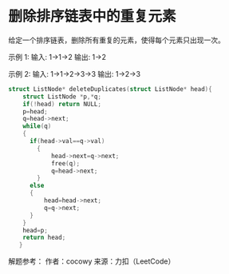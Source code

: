 # 删除排序链表中的重复元素
给定一个排序链表，删除所有重复的元素，使得每个元素只出现一次。

示例 1:
输入: 1->1->2
输出: 1->2

示例 2:
输入: 1->1->2->3->3
输出: 1->2->3
```c
struct ListNode* deleteDuplicates(struct ListNode* head){
    struct ListNode *p,*q;
    if(!head) return NULL;    
    p=head;
    q=head->next;
    while(q)
    {
      if(head->val==q->val)
        {
            head->next=q->next;
            free(q);
            q=head->next;
        }
      else
      {
          head=head->next;
          q=q->next;
      }
    }
    head=p;
    return head;
   }
```
解题参考：
作者：cocowy
来源：力扣（LeetCode）
